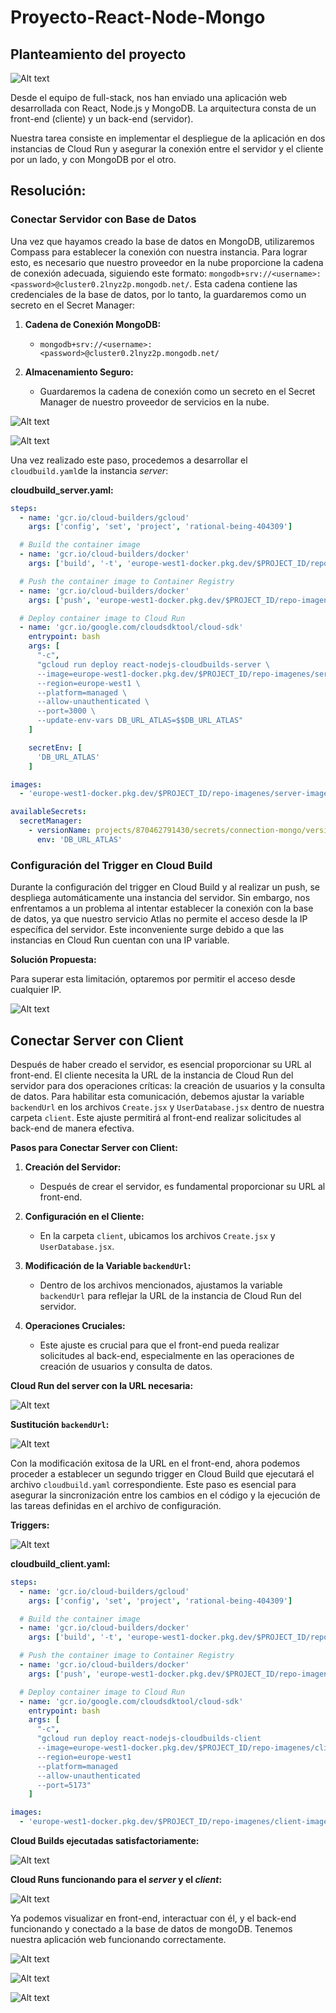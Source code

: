# Proyecto-React-Node-Mongo

## Planteamiento del proyecto
![Alt text](img/planteamiento.png)

Desde el equipo de full-stack, nos han enviado una aplicación web desarrollada con React, Node.js y MongoDB. La arquitectura consta de un front-end (cliente) y un back-end (servidor).

Nuestra tarea consiste en implementar el despliegue de la aplicación en dos instancias de Cloud Run y asegurar la conexión entre el servidor y el cliente por un lado, y con MongoDB por el otro.

## Resolución:

### **Conectar Servidor con Base de Datos**

Una vez que hayamos creado la base de datos en MongoDB, utilizaremos Compass para establecer la conexión con nuestra instancia. Para lograr esto, es necesario que nuestro proveedor en la nube proporcione la cadena de conexión adecuada, siguiendo este formato: `mongodb+srv://<username>:<password>@cluster0.2lnyz2p.mongodb.net/`. Esta cadena contiene las credenciales de la base de datos, por lo tanto, la guardaremos como un secreto en el Secret Manager:

1. **Cadena de Conexión MongoDB:**
   - `mongodb+srv://<username>:<password>@cluster0.2lnyz2p.mongodb.net/`

2. **Almacenamiento Seguro:**
   - Guardaremos la cadena de conexión como un secreto en el Secret Manager de nuestro proveedor de servicios en la nube.

![Alt text](img/secret2.png)

![Alt text](img/secret.png)

Una vez realizado este paso, procedemos a desarrollar el `cloudbuild.yaml`de la instancia *server*:

**cloudbuild_server.yaml:**

```yaml
steps:
  - name: 'gcr.io/cloud-builders/gcloud'
    args: ['config', 'set', 'project', 'rational-being-404309']

  # Build the container image
  - name: 'gcr.io/cloud-builders/docker'
    args: ['build', '-t', 'europe-west1-docker.pkg.dev/$PROJECT_ID/repo-imagenes/server-imagen:1.0', '-f', 'server/Dockerfile', '.']

  # Push the container image to Container Registry
  - name: 'gcr.io/cloud-builders/docker'
    args: ['push', 'europe-west1-docker.pkg.dev/$PROJECT_ID/repo-imagenes/server-imagen:1.0']

  # Deploy container image to Cloud Run
  - name: 'gcr.io/google.com/cloudsdktool/cloud-sdk'
    entrypoint: bash
    args: [
      "-c",
      "gcloud run deploy react-nodejs-cloudbuilds-server \
      --image=europe-west1-docker.pkg.dev/$PROJECT_ID/repo-imagenes/server-imagen:1.0 \
      --region=europe-west1 \
      --platform=managed \
      --allow-unauthenticated \
      --port=3000 \
      --update-env-vars DB_URL_ATLAS=$$DB_URL_ATLAS"
    ]

    secretEnv: [
      'DB_URL_ATLAS'
    ]

images:
  - 'europe-west1-docker.pkg.dev/$PROJECT_ID/repo-imagenes/server-imagen:1.0'

availableSecrets:
  secretManager:
    - versionName: projects/870462791430/secrets/connection-mongo/versions/latest
      env: 'DB_URL_ATLAS'
```
### Configuración del Trigger en Cloud Build

Durante la configuración del trigger en Cloud Build y al realizar un push, se despliega automáticamente una instancia del servidor. Sin embargo, nos enfrentamos a un problema al intentar establecer la conexión con la base de datos, ya que nuestro servicio Atlas no permite el acceso desde la IP específica del servidor. Este inconveniente surge debido a que las instancias en Cloud Run cuentan con una IP variable.

**Solución Propuesta:**

Para superar esta limitación, optaremos por permitir el acceso desde cualquier IP.

![Alt text](img/Network_access_mongo.png)

## Conectar Server con Client

Después de haber creado el servidor, es esencial proporcionar su URL al front-end. El cliente necesita la URL de la instancia de Cloud Run del servidor para dos operaciones críticas: la creación de usuarios y la consulta de datos. Para habilitar esta comunicación, debemos ajustar la variable `backendUrl` en los archivos `Create.jsx` y `UserDatabase.jsx` dentro de nuestra carpeta `client`. Este ajuste permitirá al front-end realizar solicitudes al back-end de manera efectiva.

**Pasos para Conectar Server con Client:**

1. **Creación del Servidor:**
   - Después de crear el servidor, es fundamental proporcionar su URL al front-end.

2. **Configuración en el Cliente:**
   - En la carpeta `client`, ubicamos los archivos `Create.jsx` y `UserDatabase.jsx`.

3. **Modificación de la Variable `backendUrl`:**
   - Dentro de los archivos mencionados, ajustamos la variable `backendUrl` para reflejar la URL de la instancia de Cloud Run del servidor.

4. **Operaciones Cruciales:**
   - Este ajuste es crucial para que el front-end pueda realizar solicitudes al back-end, especialmente en las operaciones de creación de usuarios y consulta de datos.


**Cloud Run del server con la URL necesaria:**

![Alt text](img/client_url_change.png)

**Sustitución `backendUrl`:**

![Alt text](img/backendURL.png)

Con la modificación exitosa de la URL en el front-end, ahora podemos proceder a establecer un segundo trigger en Cloud Build que ejecutará el archivo `cloudbuild.yaml` correspondiente. Este paso es esencial para asegurar la sincronización entre los cambios en el código y la ejecución de las tareas definidas en el archivo de configuración.

**Triggers:**

![Alt text](img/triggers.png)

**cloudbuild_client.yaml:**

```yaml
steps:
  - name: 'gcr.io/cloud-builders/gcloud'
    args: ['config', 'set', 'project', 'rational-being-404309']

  # Build the container image
  - name: 'gcr.io/cloud-builders/docker'
    args: ['build', '-t', 'europe-west1-docker.pkg.dev/$PROJECT_ID/repo-imagenes/client-imagen:1.0', '-f', 'client/Dockerfile', '.']

  # Push the container image to Container Registry
  - name: 'gcr.io/cloud-builders/docker'
    args: ['push', 'europe-west1-docker.pkg.dev/$PROJECT_ID/repo-imagenes/client-imagen:1.0']

  # Deploy container image to Cloud Run
  - name: 'gcr.io/google.com/cloudsdktool/cloud-sdk'
    entrypoint: bash
    args: [
      "-c",
      "gcloud run deploy react-nodejs-cloudbuilds-client 
      --image=europe-west1-docker.pkg.dev/$PROJECT_ID/repo-imagenes/client-imagen:1.0 
      --region=europe-west1 
      --platform=managed 
      --allow-unauthenticated 
      --port=5173"
    ]

images:
  - 'europe-west1-docker.pkg.dev/$PROJECT_ID/repo-imagenes/client-imagen:1.0'
```

**Cloud Builds ejecutadas satisfactoriamente:**

![Alt text](img/cloud_build_ok.png)

**Cloud Runs funcionando para el *server* y el *client*:**

![Alt text](img/cloud_run.png)

Ya podemos visualizar en front-end, interactuar con él, y el back-end funcionando y conectado a la base de datos de mongoDB. Tenemos nuestra aplicación web funcionando correctamente.

![Alt text](img/client_1.png)

![Alt text](img/client_2.png)

![Alt text](img/client_3.png)
